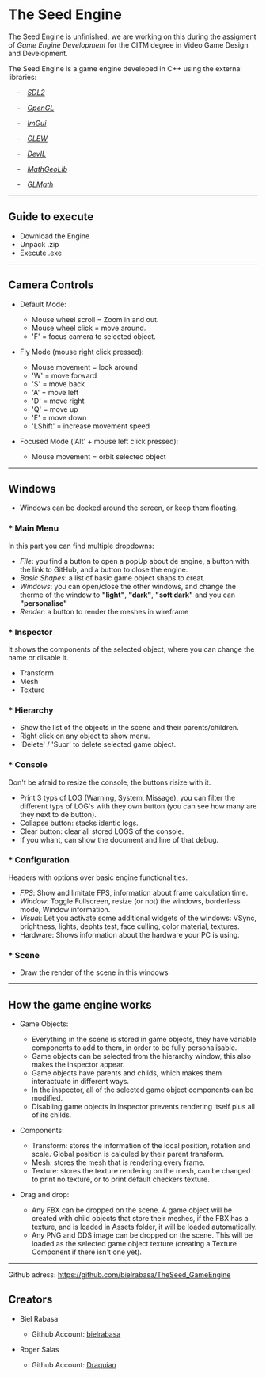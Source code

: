 # The Seed Engine
The Seed Engine is unfinished, we are working on this during the assigment of *Game Engine Development* for the CITM degree in Video Game Design and Development.

The Seed Engine is a game engine developed in C++ using the external libraries: 

&emsp; -&emsp;*[SDL2](https://www.libsdl.org/)*

&emsp; -&emsp;*[OpenGL](https://www.opengl.org/)* 

&emsp; -&emsp;*[ImGui](https://github.com/ocornut/imgui)*

&emsp; -&emsp;*[GLEW](https://glew.sourceforge.net/)*

&emsp; -&emsp;*[DevIL](https://openil.sourceforge.net/)*

&emsp; -&emsp;*[MathGeoLib](https://github.com/juj/MathGeoLib)*

&emsp; -&emsp;*[GLMath](https://glmath.sourceforge.net/)*

***

## Guide to execute
 * Download the Engine
 * Unpack .zip
 * Execute .exe

***
## Camera Controls
- Default Mode:
  * Mouse wheel scroll = Zoom in and out.
  * Mouse wheel click = move around.
  * 'F' = focus camera to selected object.
  
- Fly Mode (mouse right click pressed):
  * Mouse movement = look around
  * 'W' = move forward
  * 'S' = move back
  * 'A' = move left
  * 'D' = move right
  * 'Q' = move up
  * 'E' = move down
  * 'LShift' = increase movement speed
  
- Focused Mode ('Alt' + mouse left click pressed):
  * Mouse movement = orbit selected object

***
## Windows
* Windows can be docked around the screen, or keep them floating.

### * Main Menu
In this part you can find multiple dropdowns: 
* *File*: you find a button to open a popUp about de engine, a button with the link to GitHub, and a button to close the engine.
* *Basic Shapes*: a list of basic game object shaps to creat.
* *Windows*: you can open/close the other windows, and change the therme of the window to **"light"**, **"dark"**, **"soft dark"** and you can **"personalise"**
* *Render*: a button to render the meshes in wireframe

### * Inspector
It shows the components of the selected object, where you can change the name or disable it. 
* Transform
* Mesh
* Texture

### * Hierarchy
* Show the list of the objects in the scene and their parents/children.
* Right click on any object to show menu.
* 'Delete' / 'Supr' to delete selected game object.

### * Console
Don't be afraid to resize the console, the buttons risize with it.
* Print 3 typs of LOG (Warning, System, Missage), you can filter the different typs of LOG's with they own button (you can see how many are they next to de button).
* Collapse button: stacks identic logs.
* Clear button: clear all stored LOGS of the console.
* If you whant, can show the document and line of that debug.

### * Configuration
Headers with options over basic engine functionalities.
* *FPS*: Show and limitate FPS, information about frame calculation time.
* *Window*: Toggle Fullscreen, resize (or not) the windows, borderless mode, Window information.
* *Visual*: Let you activate some additional widgets of the windows: VSync, brightness, lights, dephts test, face culling, color material, textures.
* Hardware: Shows information about the hardware your PC is using.

### * Scene
* Draw the render of the scene in this windows

***
## How the game engine works
  * Game Objects:
    - Everything in the scene is stored in game objects, they have variable components to add to them, in order to be fully personalisable.
    - Game objects can be selected from the hierarchy window, this also makes the inspector appear.
    - Game objects have parents and childs, which makes them interactuate in different ways.
    - In the inspector, all of the selected game object components can be modified.
    - Disabling game objects in inspector prevents rendering itself plus all of its childs.
    
  * Components:
    - Transform: stores the information of the local position, rotation and scale. Global position is calculed by their parent transform.
    - Mesh: stores the mesh that is rendering every frame.
    - Texture: stores the texture rendering on the mesh, can be changed to print no texture, or to print default checkers texture.
    
 * Drag and drop:
   - Any FBX can be dropped on the scene. A game object will be created with child objects that store their meshes, if the FBX has a texture, and is loaded in Assets folder, it will be loaded automatically.
   - Any PNG and DDS image can be dropped on the scene. This will be loaded as the selected game object texture (creating a Texture Component if there isn't one yet).
  
***
Github adress: https://github.com/bielrabasa/TheSeed_GameEngine
## Creators

- Biel Rabasa
    * Github Account: [bielrabasa](https://github.com/bielrabasa)


- Roger Salas
    * Github Account: [Draquian](https://github.com/Draquian)
